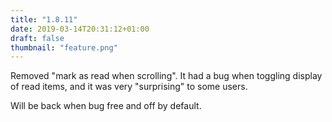 ```yaml
---
title: "1.8.11"
date: 2019-03-14T20:31:12+01:00
draft: false
thumbnail: "feature.png"
---
```



Removed "mark as read when scrolling". It had a bug when toggling display of read items, and it was very "surprising" to some users.

Will be back when bug free and off by default.

